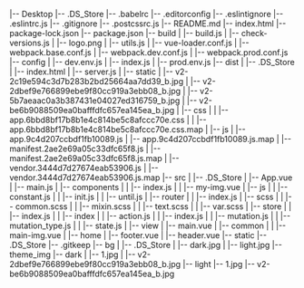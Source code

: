 |-- Desktop
    |-- .DS_Store
    |-- .babelrc
    |-- .editorconfig
    |-- .eslintignore
    |-- .eslintrc.js
    |-- .gitignore
    |-- .postcssrc.js
    |-- README.md
    |-- index.html
    |-- package-lock.json
    |-- package.json
    |-- build
    |   |-- build.js
    |   |-- check-versions.js
    |   |-- logo.png
    |   |-- utils.js
    |   |-- vue-loader.conf.js
    |   |-- webpack.base.conf.js
    |   |-- webpack.dev.conf.js
    |   |-- webpack.prod.conf.js
    |-- config
    |   |-- dev.env.js
    |   |-- index.js
    |   |-- prod.env.js
    |-- dist
    |   |-- .DS_Store
    |   |-- index.html
    |   |-- server.js
    |   |-- static
    |       |-- v2-2c19e594c3d7b283b2bd25664aa7dd39_b.jpg
    |       |-- v2-2dbef9e766899ebe9f80cc919a3ebb08_b.jpg
    |       |-- v2-5b7aeaac0a3b387431e04027ed316759_b.jpg
    |       |-- v2-be6b9088509ea0bafffdfc657ea145ea_b.jpg
    |       |-- css
    |       |   |-- app.6bbd8bf17b8b1e4c814be5c8afccc70e.css
    |       |   |-- app.6bbd8bf17b8b1e4c814be5c8afccc70e.css.map
    |       |-- js
    |           |-- app.9c4d207ccbdf1fb10089.js
    |           |-- app.9c4d207ccbdf1fb10089.js.map
    |           |-- manifest.2ae2e69a05c33dfc65f8.js
    |           |-- manifest.2ae2e69a05c33dfc65f8.js.map
    |           |-- vendor.3444d7d27674eab53906.js
    |           |-- vendor.3444d7d27674eab53906.js.map
    |-- src
    |   |-- .DS_Store
    |   |-- App.vue
    |   |-- main.js
    |   |-- components
    |   |   |-- index.js
    |   |   |-- my-img.vue
    |   |-- js
    |   |   |-- constant.js
    |   |   |-- init.js
    |   |   |-- until.js
    |   |-- router
    |   |   |-- index.js
    |   |-- scss
    |   |   |-- common.scss
    |   |   |-- mixin.scss
    |   |   |-- text.scss
    |   |   |-- var.scss
    |   |-- store
    |   |   |-- index.js
    |   |   |-- index
    |   |       |-- action.js
    |   |       |-- index.js
    |   |       |-- mutation.js
    |   |       |-- mutation_type.js
    |   |       |-- state.js
    |   |-- view
    |       |-- main.vue
    |       |-- common
    |       |   |-- main-img.vue
    |       |-- home
    |           |-- footer.vue
    |           |-- header.vue
    |-- static
        |-- .DS_Store
        |-- .gitkeep
        |-- bg
        |   |-- .DS_Store
        |   |-- dark.jpg
        |   |-- light.jpg
        |-- theme_img
            |-- dark
            |   |-- 1.jpg
            |   |-- v2-2dbef9e766899ebe9f80cc919a3ebb08_b.jpg
            |-- light
                |-- 1.jpg
                |-- v2-be6b9088509ea0bafffdfc657ea145ea_b.jpg

